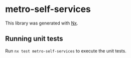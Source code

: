# metro-self-services

This library was generated with [Nx](https://nx.dev).

## Running unit tests

Run `nx test metro-self-services` to execute the unit tests.
